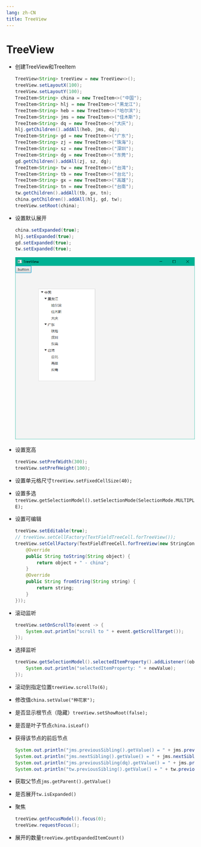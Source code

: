 ```yaml
---
lang: zh-CN
title: TreeView
---
```


# TreeView

* 创建TreeView和TreeItem
  
  ```java
  TreeView<String> treeView = new TreeView<>();  
  treeView.setLayoutX(100);  
  treeView.setLayoutY(100);  
  TreeItem<String> china = new TreeItem<>("中国");  
  TreeItem<String> hlj = new TreeItem<>("黒龙江");  
  TreeItem<String> heb = new TreeItem<>("哈尔滨");  
  TreeItem<String> jms = new TreeItem<>("佳木斯");  
  TreeItem<String> dq = new TreeItem<>("大庆");  
  hlj.getChildren().addAll(heb, jms, dq);  
  TreeItem<String> gd = new TreeItem<>("广东");  
  TreeItem<String> zj = new TreeItem<>("珠海");  
  TreeItem<String> sz = new TreeItem<>("深圳");  
  TreeItem<String> dg = new TreeItem<>("东莞");  
  gd.getChildren().addAll(zj, sz, dg);  
  TreeItem<String> tw = new TreeItem<>("台湾");  
  TreeItem<String> tb = new TreeItem<>("台北");  
  TreeItem<String> gx = new TreeItem<>("高雄");  
  TreeItem<String> tn = new TreeItem<>("台南");  
  tw.getChildren().addAll(tb, gx, tn);  
  china.getChildren().addAll(hlj, gd, tw);  
  treeView.setRoot(china);
  ```

* 设置默认展开
  
  ```java
  china.setExpanded(true);  
  hlj.setExpanded(true);  
  gd.setExpanded(true);  
  tw.setExpanded(true);
  ```

  ![](../assets/Pasted%20image%2020220607071231.png)

* 设置宽高
    
  ```java
  treeView.setPrefWidth(300);  
  treeView.setPrefHeight(100);
  ```

* 设置单元格尺寸`treeView.setFixedCellSize(40);`

* 设置多选`treeView.getSelectionModel().setSelectionMode(SelectionMode.MULTIPLE);`

* 设置可编辑
  
  ```java
  treeView.setEditable(true);  
  // treeView.setCellFactory(TextFieldTreeCell.forTreeView());
  treeView.setCellFactory(TextFieldTreeCell.forTreeView(new StringConverter<String>() {  
      @Override  
      public String toString(String object) {  
          return object + " - china";  
      }  
      @Override  
      public String fromString(String string) {  
          return string;  
      }  
  }));
  ```

* 滚动监听
  
  ```java
  treeView.setOnScrollTo(event -> {  
      System.out.println("scroll to " + event.getScrollTarget());  
  });
  ```

* 选择监听
  
  ```java
  treeView.getSelectionModel().selectedItemProperty().addListener((observable, oldValue, newValue) -> {  
      System.out.println("selectedItemProperty: " + newValue);  
  });
  ```

* 滚动到指定位置`treeView.scrollTo(6);`

* 修改值`china.setValue("种花家");`

* 是否显示根节点（隐藏）`treeView.setShowRoot(false);`

* 是否是叶子节点`china.isLeaf()`

* 获得该节点的前后节点
    
  ```java
  System.out.println("jms.previousSibling().getValue() = " + jms.previousSibling().getValue());  
  System.out.println("jms.nextSibling().getValue() = " + jms.nextSibling().getValue());  
  System.out.println("jms.previousSibling(dq).getValue() = " + jms.previousSibling(dq).getValue());  
  System.out.println("tw.previousSibling().getValue() = " + tw.previousSibling().getValue());
  ```

* 获取父节点`jms.getParent().getValue()`

* 是否展开`tw.isExpanded()`

* 聚焦
  
  ```java
  treeView.getFocusModel().focus(0);  
  treeView.requestFocus();
  ```

* 展开的数量`treeView.getExpandedItemCount()`